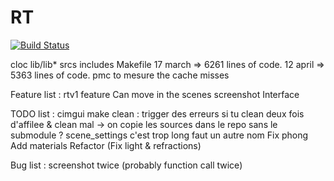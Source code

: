 # RT
[![Build Status](https://travis-ci.com/nihuynh/RT.svg?token=PdGtpZGzFKLd1CBjD7Ym&branch=master)](https://travis-ci.com/nihuynh/RT)

cloc lib/lib* srcs includes Makefile
17 march => 6261 lines of code.
12 april => 5363 lines of code.
pmc to mesure the cache misses

Feature list :
rtv1 feature
Can move in the scenes
screenshot
Interface

TODO list :
cimgui make clean : trigger des erreurs si tu clean deux fois d'affilee & clean mal
-> on copie les sources dans le repo sans le submodule ?
scene_settings c'est trop long faut un autre nom
Fix phong
Add materials
Refactor (Fix light & refractions)

Bug list :
screenshot twice (probably function call twice)
